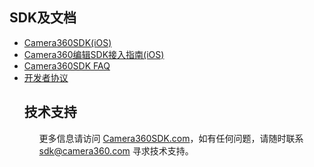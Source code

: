 <H2><A class="anchor" id="user-content-SDK及文档" aria-hidden="true" href="#SDK及文档"><SPAN 
class="octicon octicon-link"></SPAN></A>SDK及文档</H2>
<UL>
  <LI><A href="http://sdk.camera360.com/page/sdk">Camera360SDK(iOS)</A></LI></LI></LI>
  <LI><A href="http://sdk.camera360.com/page/iosguide">Camera360编辑SDK接入指南(iOS)</A></LI></LI></LI>
  <LI><A href="http://sdk.camera360.com/page/faq">Camera360SDK FAQ</A></LI></LI></LI>
  <LI><A href="http://sdk.camera360.com/page/agreement">开发者协议</A></LI></LI></LI>
<H2><A class="anchor" id="user-content-技术支持" aria-hidden="true" href="#技术支持"><SPAN 
class="octicon octicon-link"></SPAN></A>技术支持</H2>
<UL></LI>
  <P>更多信息请访问 <A href="http://sdk.camera360.com/">Camera360SDK.com</A>，如有任何问题，请随时联系 <A href="mailto:sdk@camera360.com">sdk@camera360.com</A> 寻求技术支持。
